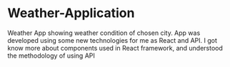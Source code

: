# Weather-Application
Weather App showing weather condition of chosen city.
App was developed using some new technologies for me as React and API. I got know more about components used in React framework, and understood the methodology of using API
